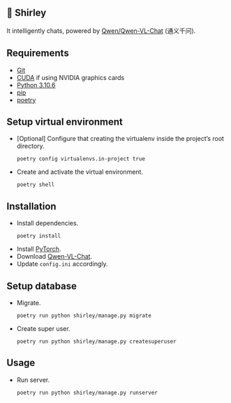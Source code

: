 ## 🦈 Shirley

It intelligently chats, powered by [Qwen/Qwen-VL-Chat](https://huggingface.co/Qwen/Qwen-VL-Chat) (通义千问).

## Requirements

- [Git](https://git-scm.com/)
- [CUDA](https://developer.nvidia.com/cuda-toolkit) if using NVIDIA graphics cards
- [Python 3.10.6](https://www.python.org/downloads/release/python-3106/)
- [pip](https://pypi.org/project/pip/)
- [poetry](https://python-poetry.org/)

## Setup virtual environment

- [Optional] Configure that creating the virtualenv inside the project’s root directory.
  ```
  poetry config virtualenvs.in-project true
  ```
- Create and activate the virtual environment.
  ```
  poetry shell
  ```

## Installation

- Install dependencies.
  ```
  poetry install
  ```
- Install [PyTorch](https://pytorch.org/get-started/locally/).
- Download [Qwen-VL-Chat](https://huggingface.co/Qwen/Qwen-VL-Chat).
- Update `config.ini` accordingly.

## Setup database

- Migrate.
  ```
  poetry run python shirley/manage.py migrate
  ```
- Create super user.
  ```
  poetry run python shirley/manage.py createsuperuser
  ```

## Usage

- Run server.
  ```
  poetry run python shirley/manage.py runserver
  ```
